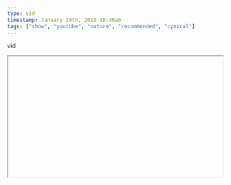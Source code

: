 ```yaml
---
type: vid
timestamp: January 29th, 2019 10:46am
tags: ["show", "youtube", "nature", "recommended", "cynical"]
---
```

vid
<iframe width="500" height="281"  id="youtube_iframe" src="https://www.youtube.com/embed/mbnBYh-BJ1g[![thumbnail](http://i3.ytimg.com/vi/ /maxresdefault.jpg)](https://www.youtube.com/watch?v= )></iframe>                    
                                            
I know I’m behind the times with these.  Buzzfeed branding makes me apprehensive.  But this series is fantastic and can’t possibly be not binge-watched.  The word play and the narrators reactions to the footage are enamoring.
 
                                                    <div id="footer">
                <span id="timestamp"> January 29th, 2019 10:46am </span>
                                                          <span class="tag">show</span>
                                          <span class="tag">youtube</span>
                                          <span class="tag">nature</span>
                                          <span class="tag">recommended</span>
                                          <span class="tag">cynical</span>
                                                    
            </body>
        </html>

        
<small>source: https://saturdayxiii.tumblr.com/post/182401763029</small>